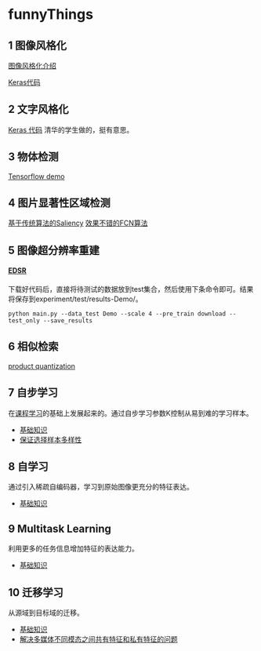 # funnyThings
## 1 图像风格化
[图像风格化介绍](https://www.jiqizhixin.com/articles/2018-05-15-5)

[Keras代码](https://github.com/keras-team/keras/blob/master/examples/neural_style_transfer.py)

## 2 文字风格化
[Keras 代码](https://github.com/yuweiming70/Style_Migration_For_Artistic_Font_With_CNN) 清华的学生做的，挺有意思。

## 3 物体检测
[Tensorflow demo](https://github.com/tensorflow/models/blob/master/research/object_detection/object_detection_tutorial.ipynb)

## 4 图片显著性区域检测
[基于传统算法的Saliency](https://github.com/yhenon/pyimgsaliency)
[效果不错的FCN算法](https://github.com/NathanUA/BASNet)

## 5 图像超分辨率重建

#### [EDSR](https://github.com/thstkdgus35/EDSR-PyTorch)
下载好代码后，直接将待测试的数据放到test集合，然后使用下条命令即可。结果将保存到experiment/test/results-Demo/。
```
python main.py --data_test Demo --scale 4 --pre_train download --test_only --save_results
```

## 6 相似检索
[product quantization](http://vividfree.github.io/%E6%9C%BA%E5%99%A8%E5%AD%A6%E4%B9%A0/2017/08/05/understanding-product-quantization)

## 7 自步学习
在[课程学习](https://blog.csdn.net/weixin_37805505/article/details/79144854)的基础上发展起来的。通过自步学习参数K控制从易到难的学习样本。<br>
* [基础知识](https://blog.csdn.net/Bear_Kai/article/details/77771127)
* [保证选择样本多样性](http://www.hanlongfei.com/%E6%9C%BA%E5%99%A8%E5%AD%A6%E4%B9%A0/2017/07/28/spld/)

## 8 自学习
通过引入稀疏自编码器，学习到原始图像更充分的特征表达。
* [基础知识](https://blog.csdn.net/jiede1/article/details/76769248)

## 9 Multitask Learning
利用更多的任务信息增加特征的表达能力。
* [基础知识](https://mp.weixin.qq.com/s?__biz=MzIxNDgzNDg3NQ==&mid=2247483961&idx=1&sn=cf3fe6aafd40e87fac1c2689497fec96&chksm=97a0c9eda0d740fb5c673e010912582394597458b4d0f98c1832e5188bdedcce4abcdd20f19f&scene=21#wechat_redirect)

## 10 迁移学习
从源域到目标域的迁移。
* [基础知识](https://zhuanlan.zhihu.com/p/47991650)
* [解决多媒体不同模态之间共有特征和私有特征的问题](https://zhuanlan.zhihu.com/p/49479734)
